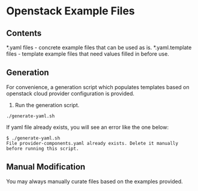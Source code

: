 # Openstack Example Files
## Contents
*.yaml files - concrete example files that can be used as is.
*.yaml.template files - template example files that need values filled in before use.

## Generation
For convenience, a generation script which populates templates based on openstack cloud provider
configuration is provided.

1. Run the generation script.
```
./generate-yaml.sh
```

If yaml file already exists, you will see an error like the one below:

```
$ ./generate-yaml.sh
File provider-components.yaml already exists. Delete it manually before running this script.
```

## Manual Modification
You may always manually curate files based on the examples provided.

